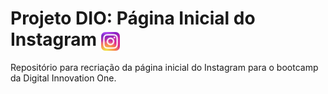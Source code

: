 # Projeto DIO: Página Inicial do Instagram <img align="center" alt="angular" height="30" width="30" src="https://raw.githubusercontent.com/wle8300/instagram-logo/874dffb6fe7e064ae524959b47dae15d6ffcf224/logo.svg" style="max-width:100%;">
Repositório para recriação da página inicial do Instagram para o bootcamp da Digital Innovation One.
